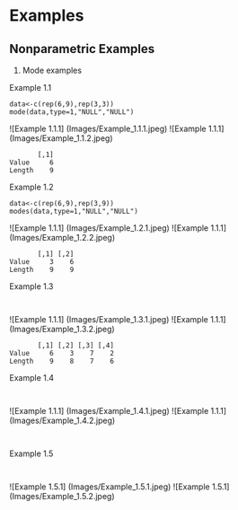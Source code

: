 # Examples

## Nonparametric Examples

1. Mode examples

Example 1.1
```language-R
data<-c(rep(6,9),rep(3,3))
mode(data,type=1,"NULL","NULL")
```

![Example 1.1.1] (Images/Example_1.1.1.jpeg) 
![Example 1.1.1] (Images/Example_1.1.2.jpeg)

```
       [,1]
Value     6
Length    9
```

Example 1.2
```language-R
data<-c(rep(6,9),rep(3,9))
modes(data,type=1,"NULL","NULL")
```

![Example 1.1.1] (Images/Example_1.2.1.jpeg)
![Example 1.1.1] (Images/Example_1.2.2.jpeg)
```
       [,1] [,2]
Value     3    6
Length    9    9
```



Example 1.3
```language-R


```
![Example 1.1.1] (Images/Example_1.3.1.jpeg)
![Example 1.1.1] (Images/Example_1.3.2.jpeg)

```
       [,1] [,2] [,3] [,4]
Value     6    3    7    2
Length    9    8    7    6
```

Example 1.4
```language-R


```
![Example 1.1.1] (Images/Example_1.4.1.jpeg)
![Example 1.1.1] (Images/Example_1.4.2.jpeg)

```


```


Example 1.5
```language-R


```
![Example 1.5.1] (Images/Example_1.5.1.jpeg)
![Example 1.5.1] (Images/Example_1.5.2.jpeg)

```


```


